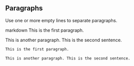 ## Paragraphs

Use one or more empty lines to separate paragraphs.

<include src="codeAndOutput.md" boilerplate >
<variable name="highlightStyle">markdown</variable>
<variable name="code">
This is the first paragraph.

This is another paragraph. This is the second sentence.
</variable>
</include>

<div id="short" class="d-none">

```markdown
This is the first paragraph.

This is another paragraph. This is the second sentence.
```
</div>
